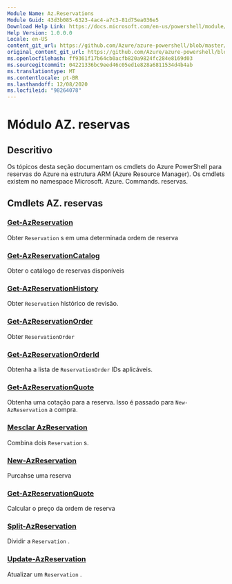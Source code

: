 ```yaml
---
Module Name: Az.Reservations
Module Guid: 43d3b085-6323-4ac4-a7c3-81d75ea036e5
Download Help Link: https://docs.microsoft.com/en-us/powershell/module/az.reservations
Help Version: 1.0.0.0
Locale: en-US
content_git_url: https://github.com/Azure/azure-powershell/blob/master/src/Reservations/Reservations/help/Az.Reservations.md
original_content_git_url: https://github.com/Azure/azure-powershell/blob/master/src/Reservations/Reservations/help/Az.Reservations.md
ms.openlocfilehash: ff9361f17b64cb0acfb820a9824fc284e8169d03
ms.sourcegitcommit: 04221336bc9eed46c05ed1e828a6811534d4b4ab
ms.translationtype: MT
ms.contentlocale: pt-BR
ms.lasthandoff: 12/08/2020
ms.locfileid: "98264078"
---
```

# Módulo AZ. reservas
## Descritivo
Os tópicos desta seção documentam os cmdlets do Azure PowerShell para reservas do Azure na estrutura ARM (Azure Resource Manager). Os cmdlets existem no namespace Microsoft. Azure. Commands. reservas.

## Cmdlets AZ. reservas
### [Get-AzReservation](Get-AzReservation.md)
Obter `Reservation` s em uma determinada ordem de reserva

### [Get-AzReservationCatalog](Get-AzReservationCatalog.md)
Obter o catálogo de reservas disponíveis

### [Get-AzReservationHistory](Get-AzReservationHistory.md)
Obter `Reservation` histórico de revisão.

### [Get-AzReservationOrder](Get-AzReservationOrder.md)
Obter `ReservationOrder`

### [Get-AzReservationOrderId](Get-AzReservationOrderId.md)
Obtenha a lista de `ReservationOrder` IDs aplicáveis.

### [Get-AzReservationQuote](Get-AzReservationQuote.md)
Obtenha uma cotação para a reserva. Isso é passado para `New-AzReservation` a compra.

### [Mesclar AzReservation](Merge-AzReservation.md)
Combina dois `Reservation` s.

### [New-AzReservation](New-AzReservation.md)
Purcahse uma reserva

### [Get-AzReservationQuote](Get-AzReservationQuote.md)
Calcular o preço da ordem de reserva

### [Split-AzReservation](Split-AzReservation.md)
Dividir a `Reservation` .

### [Update-AzReservation](Update-AzReservation.md)
Atualizar um `Reservation` .

